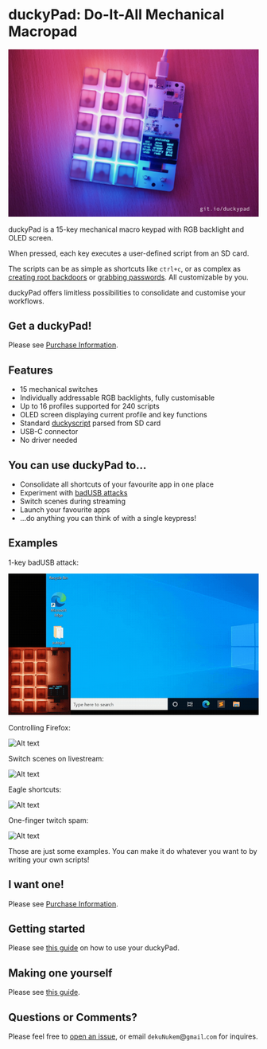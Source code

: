 # duckyPad: Do-It-All Mechanical Macropad

![Alt text](resources/pics/title.jpg)

duckyPad is a 15-key mechanical macro keypad with RGB backlight and OLED screen.

When pressed, each key executes a user-defined script from an SD card. 

The scripts can be as simple as shortcuts like `ctrl+c`, or as complex as [creating root backdoors](https://github.com/hak5darren/USB-Rubber-Ducky/wiki/Payload---OSX-Root-Backdoor) or [grabbing passwords](https://github.com/hak5darren/USB-Rubber-Ducky/wiki/Payload---download-mimikatz%2C-grab-passwords-and-email-them-via-gmail). All customizable by you.

duckyPad offers limitless possibilities to consolidate and customise your workflows.

## Get a duckyPad!

Please see [Purchase Information](./purchase_information.md).

## Features

* 15 mechanical switches
* Individually addressable RGB backlights, fully customisable
* Up to 16 profiles supported for 240 scripts
* OLED screen displaying current profile and key functions
* Standard [duckyscript](https://github.com/hak5darren/USB-Rubber-Ducky/wiki/Duckyscript) parsed from SD card
* USB-C connector
* No driver needed

## You can use duckyPad to...

* Consolidate all shortcuts of your favourite app in one place
* Experiment with [badUSB attacks](https://arstechnica.com/information-technology/2014/07/this-thumbdrive-hacks-computers-badusb-exploit-makes-devices-turn-evil/) 
* Switch scenes during streaming
* Launch your favourite apps
* ...do anything you can think of with a single keypress!

## Examples

1-key badUSB attack:

![Alt text](resources/pics/badusb.gif)

Controlling Firefox:

![Alt text](resources/pics/firefox.gif)

Switch scenes on livestream:

![Alt text](resources/pics/stream.gif)

Eagle shortcuts:

![Alt text](resources/pics/eagle.gif)

One-finger twitch spam:

![Alt text](resources/pics/twitchspam.gif)

Those are just some examples. You can make it do whatever you want to by writing your own scripts!

## I want one!

Please see [Purchase Information](./purchase_information.md).

## Getting started

Please see [this guide](./getting_started.md) on how to use your duckyPad.

## Making one yourself

Please see [this guide](./build_it_yourself.md).

## Questions or Comments?

Please feel free to [open an issue](https://github.com/dekuNukem/duckypad/issues), or email `dekuNukem`@`gmail`.`com` for inquires.